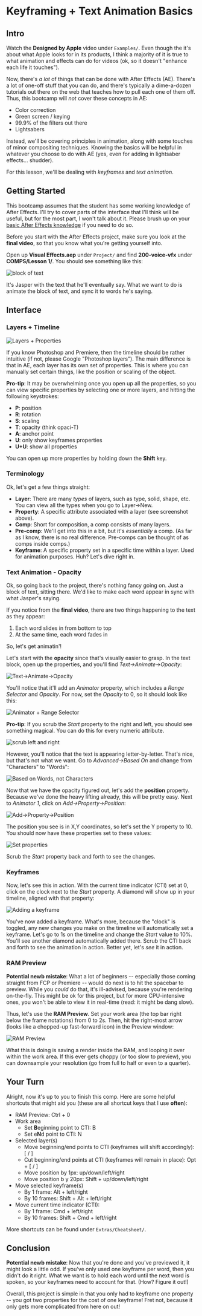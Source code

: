 
# Keyframing + Text Animation Basics

## Intro

Watch the **Designed by Apple** video under `Examples/`. Even though the it's about what Apple looks for in its products, I think a majority of it is true to what animation and effects can do for videos (ok, so it doesn't "enhance each life it touches").

Now, there's *a lot* of things that can be done with After Effects (AE). There's a lot of one-off stuff that you can do, and there's typically a dime-a-dozen tutorials out there on the web that teaches how to pull each one of them off. Thus, this bootcamp will *not* cover these concepts in AE:

- Color correction
- Green screen / keying
- 99.9% of the filters out there
- Lightsabers

Instead, we'll be covering principles in animation, along with some touches of minor compositing techniques. Knowing the basics will be helpful in whatever you choose to do with AE (yes, even for adding in lightsaber effects... shudder).

For this lesson, we'll be dealing with *keyframes* and *text animation*.

## Getting Started

This bootcamp assumes that the student has some working knowledge of After Effects. I'll try to cover parts of the interface that I'll think will be useful, but for the most part, I won't talk about it. Please brush up on your [basic After Effects knowledge][1] if you need to do so.

Before you start with the After Effects project, make sure you look at the **final video**, so that you know what you're getting yourself into.

Open up **Visual Effects.aep** under `Project/` and find **200-voice-vfx** under **COMPS/Lesson 1/**. You should see something like this:

![][image-1]

It's Jasper with the text that he'll eventually say. What we want to do is animate the block of text, and sync it to words he's saying.

## Interface

### Layers + Timeline

![][image-2]

If you know Photoshop and Premiere, then the timeline should be rather intuitive (if not, please Google "Photoshop layers"). The main difference is that in AE, each layer has its own set of properties. This is where you can manually set certain things, like the position or scaling of the object. 

**Pro-tip**: It may be overwhelming once you open up all the properties, so you can view specific properties by selecting one or more layers, and hitting the following keystrokes:

- **P**: position
- **R**: rotation
- **S**: scaling
- **T**: opacity (think opaci-T)
- **A**: anchor point
- **U**: only show keyframes properties
- **U+U**: show all properties

You can open up more properties by holding down the **Shift** key.

### Terminology

Ok, let's get a few things straight:

- **Layer**: There are many *types* of layers, such as type, solid, shape, etc. You can view all the types when you go to Layer-\>New.
- **Property**: A specific attribute associated with a layer (see screenshot above).
- **Comp**: Short for composition, a comp consists of many layers.
- **Pre-comp**: We'll get into this in a bit, but it's *essentially* a comp. (As far as I know, there is no real difference. Pre-comps can be thought of as comps inside comps.)
- **Keyframe**: A specific property set in a specific time within a layer. Used for animation purposes. Huh? Let's dive right in.

### Text Animation - Opacity

Ok, so going back to the project, there's nothing fancy going on. Just a block of text, sitting there. We'd like to make each word appear in sync with what Jasper's saying.

If you notice from the **final video**, there are two things happening to the text as they appear:

1. Each word slides in from bottom to top
2. At the same time, each word fades in

So, let's get animatin'!

Let's start with the **opacity** since that's visually easier to grasp. In the text block, open up the properties, and you'll find *Text-\>Animate-\>Opacity*:

![][image-3]

You'll notice that it'll add an *Animator* property, which includes a *Range Selector* and *Opacity*. For now, set the *Opacity* to 0, so it should look like this:

![][image-4]

**Pro-tip**: If you scrub the *Start* property to the right and left, you should see something magical. You can do this for every numeric attribute.

![][image-5]

However, you'll notice that the text is appearing letter-by-letter. That's nice, but that's not what we want. Go to *Advanced-\>Based On* and change from "Characters" to "Words":

![][image-6]

Now that we have the opacity figured out, let's add the **position** property. Because we've done the heavy lifting already, this will be pretty easy. Next to *Animator 1*, click on *Add-\>Property-\>Position*:

![][image-7]

The position you see is in X,Y coordinates, so let's set the Y property to 10. You should now have these properties set to these values:

![][image-8]

Scrub the *Start* property back and forth to see the changes.

### Keyframes

Now, let's see this in action. With the current time indicator (CTI) set at 0, click on the clock next to the *Start* property. A diamond will show up in your timeline, aligned with that property:

![][image-9]

You've now added a keyframe. What's more, because the "clock" is toggled, any new changes you make on the timeline will automatically set a keyframe. Let's go to 1s on the timeline and change the *Start* value to 10%. You'll see another diamond automatically added there. Scrub the CTI back and forth to see the animation in action. Better yet, let's *see* it in action.

### RAM Preview

**Potential newb mistake**: What a lot of beginners -- especially those coming straight from FCP or Premiere -- would do next is to hit the spacebar to preview. While you *could* do that, it's ill-advised, because you're rendering on-the-fly. This might be ok for this project, but for more CPU-intensive ones, you won't be able to view it in real-time (read: it might be dang slow).

Thus, let's use the **RAM Preview**. Set your work area (the top bar right below the frame notations) from 0 to 2s. Then, hit the right-most arrow (looks like a chopped-up fast-forward icon) in the Preview window:

![][image-10]

What this is doing is saving a render inside the RAM, and looping it over within the work area. If this ever gets choppy (or too slow to preview), you can downsample your resolution (go from full to half or even to a quarter).

## Your Turn

Alright, now it's up to you to finish this comp. Here are some helpful shortcuts that might aid you (these are all shortcut keys that I use **often**):

- RAM Preview: Ctrl + 0
- Work area
	- Set **B**eginning point to CTI: B
	- Set e**N**d point to CTI: N
- Selected layer(s)
	- Move beginning/end points to CTI (keyframes will shift accordingly): \[ / \]
	- Cut beginning/end points at CTI (keyframes will remain in place): Opt + \[ / \]
	- Move position by 1px: up/down/left/right
	- Move position b y 20px: Shift + up/down/left/right
- Move selected keyframe(s)
	- By 1 frame: Alt + left/right
	- By 10 frames: Shift + Alt + left/right
- Move current time indicator (CTI):
	- By 1 frame: Cmd + left/right
	- By 10 frames: Shift + Cmd + left/right

More shortcuts can be found under `Extras/Cheatsheet/`.

## Conclusion

**Potential newb mistake**: Now that you're done and you've previewed it, it might look a little odd. If you've only used one keyframe per word, then you didn't do it right. What we want is to hold each word until the next word is spoken, so your keyframes need to account for that. (How? Figure it out!)

Overall, this project is simple in that you only had to keyframe one property -- you got two properties for the cost of one keyframe! Fret not, because it only gets more complicated from here on out!

[1]:http://tv.adobe.com/watch/learn-after-effects-cs6/introducing-the-interface-and-the-workspace/

[image-1]:Assets/010-text.png "block of text"
[image-2]:Assets/020-layers.jpg "Layers + Properties"
[image-3]:Assets/100-opacity.png "Text->Animate->Opacity"
[image-4]:Assets/110-animator.png "Animator + Range Selector"
[image-5]:Assets/120-animator.jpg "scrub left and right"
[image-6]:Assets/130-words.jpg "Based on Words, not Characters"
[image-7]:Assets/140-add-position.png "Add->Property->Position"
[image-8]:Assets/150-set-properties.png "Set properties"
[image-9]:Assets/200-keyframe.jpg "Adding a keyframe"
[image-10]:Assets/210-preview.jpg "RAM Preview"